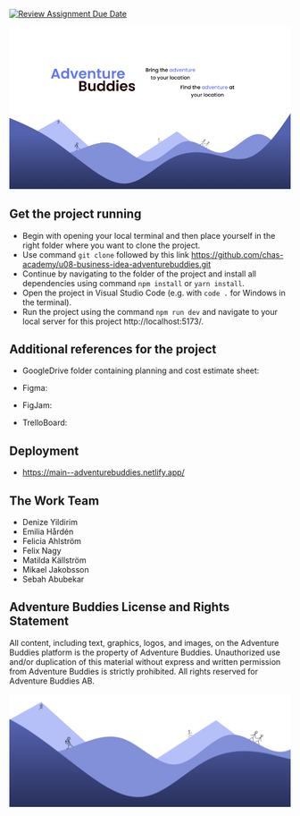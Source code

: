 [![Review Assignment Due Date](https://classroom.github.com/assets/deadline-readme-button-24ddc0f5d75046c5622901739e7c5dd533143b0c8e959d652212380cedb1ea36.svg)](https://classroom.github.com/a/_zMNInW_)

![AdventureBuddiesSplash](image-1.png)

## Get the project running

- Begin with opening your local terminal and then place yourself in the right folder where you want to clone the project.
- Use command `git clone` followed by this link https://github.com/chas-academy/u08-business-idea-adventurebuddies.git
- Continue by navigating to the folder of the project and install all dependencies using command `npm install` or `yarn install`.
- Open the project in Visual Studio Code (e.g. with `code .` for Windows in the terminal).
- Run the project using the command `npm run dev` and navigate to your local server for this project http://localhost:5173/.

## Additional references for the project

- GoogleDrive folder containing planning and cost estimate sheet:

- Figma:

- FigJam:

- TrelloBoard:

## Deployment

- https://main--adventurebuddies.netlify.app/

## The Work Team

- Denize Yildirim
- Emilia Hårdén
- Felicia Ahlström
- Felix Nagy
- Matilda Källström
- Mikael Jakobsson
- Sebah Abubekar

## Adventure Buddies License and Rights Statement

All content, including text, graphics, logos, and images, on the Adventure Buddies platform is the property of Adventure Buddies. Unauthorized use and/or duplication of this material without express and written permission from Adventure Buddies is strictly prohibited. All rights reserved for Adventure Buddies AB.

![HikersRunnersClimbers](image-2.png)
